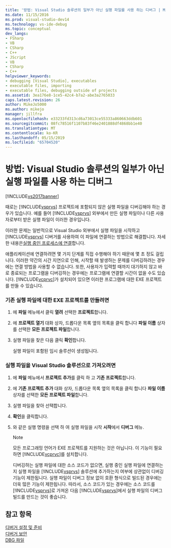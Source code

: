 ```yaml
---
title: '방법: Visual Studio 솔루션의 일부가 아닌 실행 파일를 사용 하는 디버그 | Microsoft Docs'
ms.date: 11/15/2016
ms.prod: visual-studio-dev14
ms.technology: vs-ide-debug
ms.topic: conceptual
dev_langs:
- FSharp
- VB
- CSharp
- C++
- JScript
- VB
- CSharp
- C++
helpviewer_keywords:
- debugging [Visual Studio], executables
- executable files, importing
- executable files, debugging outside of projects
ms.assetid: 3ea176e8-1ce5-42c4-b7a2-abe3a2765033
caps.latest.revision: 26
author: MikeJo5000
ms.author: mikejo
manager: jillfra
ms.openlocfilehash: e33233fd313cd6a73013ce55333a860663ddb601
ms.sourcegitcommit: 08fc78516f1107b83f46e2401888df4868bb1e40
ms.translationtype: MT
ms.contentlocale: ko-KR
ms.lasthandoff: 05/15/2019
ms.locfileid: "65704520"
---
```

# <a name="how-to-debug-an-executable-not-part-of-a-visual-studio-solution"></a>방법: Visual Studio 솔루션의 일부가 아닌 실행 파일를 사용 하는 디버그
[!INCLUDE[vs2017banner](../includes/vs2017banner.md)]

때로는 [!INCLUDE[vsprvs](../includes/vsprvs-md.md)] 프로젝트에 포함되지 않은 실행 파일을 디버깅해야 하는 경우가 있습니다. 예를 들어 [!INCLUDE[vsprvs](../includes/vsprvs-md.md)] 외부에서 만든 실행 파일이나 다른 사용자로부터 받은 실행 파일이 이러한 경우입니다.  
  
 이러한 문제는 일반적으로 Visual Studio 외부에서 실행 파일을 시작하고 [!INCLUDE[vsprvs](../includes/vsprvs-md.md)] 디버거를 사용하여 이 파일에 연결하는 방법으로 해결합니다. 자세한 내용은[실행 중인 프로세스에 연결](../debugger/attach-to-running-processes-with-the-visual-studio-debugger.md)합니다.  
  
 애플리케이션에 연결하려면 몇 가지 단계를 직접 수행해야 하기 때문에 몇 초 정도 걸립니다. 이러한 약간의 시간 지연으로 인해, 시작할 때 발생하는 문제를 디버깅하려는 경우에는 연결 방법을 사용할 수 없습니다. 또한, 사용자가 입력할 때까지 대기하지 않고 바로 종료되는 프로그램을 디버깅하는 경우에는 프로그램에 연결할 시간이 없을 수도 있습니다. [!INCLUDE[vcprvc](../includes/vcprvc-md.md)]가 설치되어 있으면 이러한 프로그램에 대한 EXE 프로젝트를 만들 수 있습니다.  
  
### <a name="to-create-an-exe-project-for-an-existing-executable"></a>기존 실행 파일에 대한 EXE 프로젝트를 만들려면  
  
1. 에 **파일** 메뉴에서 클릭 **열려** 선택한 **프로젝트**합니다.  
  
2. 에 **프로젝트 열기** 대화 상자, 드롭다운 목록 옆의 목록을 클릭 합니다 **파일 이름** 상자를 선택한 **모든 프로젝트 파일**합니다.  
  
3. 실행 파일을 찾은 다음 클릭 **확인**합니다.  
  
     실행 파일이 포함된 임시 솔루션이 생성됩니다.  
  
### <a name="to-import-an-executable-into-a-visual-studio-solution"></a>실행 파일을 Visual Studio 솔루션으로 가져오려면  
  
1. 에 **파일** 메뉴에서 **프로젝트 추가**를 클릭 하 고 **기존 프로젝트**합니다.  
  
2. 에 **기존 프로젝트 추가** 대화 상자, 드롭다운 목록 옆의 목록을 클릭 합니다 **파일 이름** 상자를 선택한 **모든 프로젝트 파일**합니다.  
  
3. 실행 파일을 찾아 선택합니다.  
  
4. **확인**을 클릭합니다.  
  
5. 와 같은 실행 명령을 선택 하 여 실행 파일을 시작 **시작**에서 **디버그** 메뉴.  
  
    > [!NOTE]
    > 모든 프로그래밍 언어가 EXE 프로젝트를 지원하는 것은 아닙니다. 이 기능이 필요하면 [!INCLUDE[vcprvc](../includes/vcprvc-md.md)]를 설치합니다.  
  
     디버깅하는 실행 파일에 대한 소스 코드가 없으면, 실행 중인 실행 파일에 연결하는지 실행 파일을 [!INCLUDE[vsprvs](../includes/vsprvs-md.md)] 솔루션에 추가하는지 여부에 상관없이 디버깅 기능이 제한됩니다. 실행 파일이 디버그 정보 없이 호환 형식으로 빌드된 경우에는 더욱 많은 기능이 제한됩니다. 따라서, 소스 코드가 있는 경우에는 소스 코드를 [!INCLUDE[vsprvs](../includes/vsprvs-md.md)]로 가져온 다음 [!INCLUDE[vsprvs](../includes/vsprvs-md.md)]에서 실행 파일의 디버그 빌드를 만드는 것이 좋습니다.  
  
## <a name="see-also"></a>참고 항목  
 [디버거 설정 및 준비](../debugger/debugger-settings-and-preparation.md)   
 [디버거 보안](../debugger/debugger-security.md)   
 [DBG 파일](https://msdn.microsoft.com/91e449e9-8b65-4123-960f-2107cd1f1cfd)

